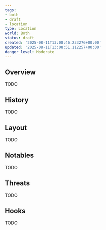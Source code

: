 ```yaml
---
tags:
- both
- draft
- location
type: Location
world: Both
status: draft
created: '2025-08-11T13:08:46.233276+00:00'
updated: '2025-08-11T13:08:51.112257+00:00'
danger_level: Moderate
---
```



## Overview

TODO
## History

TODO
## Layout

TODO
## Notables

TODO
## Threats

TODO
## Hooks

TODO
